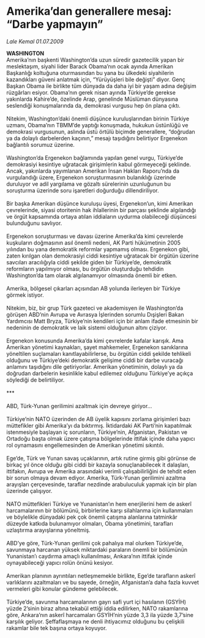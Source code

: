 # Amerika’dan generallere mesaj: “Darbe yapmayın”

*Lale Kemal 01.07.2009*

<div class="taraf_structure_2col_1zq">
<div class="margen_n">



 <p><b>WASHINGTON</b> <br/>Amerika’nın başkenti Washington’da uzun süredir gazetecilik yapan bir meslektaşım, siyahi lider Barack Obama’nın ocak ayında Amerikan Başkanlığı koltuğuna oturmasından bu yana bu ülkedeki siyahilerin kazandıkları güveni anlatmak için, “Yürüyüşleri bile değişti” diyor. Genç Başkan Obama ile birlikte tüm dünyada da daha iyi bir yaşam adına değişim rüzgârları esiyor. Obama’nın gerek nisan ayında Türkiye’de gerekse yakınlarda Kahire’de, özelinde Arap, genelinde Müslüman dünyasına seslendiği konuşmalarında da, demokrasi vurgusu hep ön plana çıktı. <br/><br/>Nitekim, Washington’daki önemli düşünce kuruluşlarından birinin Türkiye uzmanı, Obama’nın TBMM’de yaptığı konuşmada, hukukun üstünlüğü ve demokrasi vurgusunun, aslında üstü örtülü biçimde generallere, “doğrudan ya da dolaylı darbelerden kaçının,” mesajı taşıdığını belirtiyor Ergenekon bağlantılı sorumuz üzerine. <br/><br/>Washington’da Ergenekon bağlamında yapılan genel vurgu, Türkiye’de demokrasiyi kesintiye uğratacak girişimlerin kabul görmeyeceği şeklinde. Ancak, yakınlarda yayımlanan Amerikan İnsan Hakları Raporu’nda da vurgulandığı üzere, Ergenekon soruşturmasının bulanıklığı üzerinde duruluyor ve adil yargılama ve gözaltı sürelerinin uzunluğunun bu soruşturma üzerinde soru işaretleri doğurduğu dillendiriliyor. <br/><br/>Bir başka Amerikan düşünce kuruluşu üyesi, Ergenekon’un, kimi Amerikan çevrelerinde, siyasi otoritenin hak ihlallerinin bir parçası şeklinde algılandığı ve örgüt kapsamında ortaya atılan iddiaların uydurma olabileceği düşüncesi bulunduğunu savlıyor. <br/><br/>Ergenekon soruşturması ve davası üzerine Amerika’da kimi çevrelerde kuşkuların doğmasının asıl önemli nedeni, AK Parti hükümetinin 2005 yılından bu yana demokratik reformlar yapmamış olması. Ergenekon gibi, zaten kırılgan olan demokrasiyi ciddi kesintiye uğratacak bir örgütün üzerine savcıları aracılığıyla ciddi şekilde giden bir Türkiye’de, demokratik reformların yapılmıyor olması, bu örgütün oluşturduğu tehdidin Washington’da tam olarak algılanamıyor olmasında önemli bir etken. <br/><br/>Amerika, bölgesel çıkarları açısından AB yolunda ilerleyen bir Türkiye görmek istiyor. <br/><br/>Nitekim, biz, bir grup Türk gazeteci ve akademisyen ile Washington’da görüşen ABD’nin Avrupa ve Avrasya İşlerinden sorumlu Dışişleri Bakan Yardımcısı Matt Bryza, Türkiye’nin kendileri için bir anlam ifade etmesinin bir nedeninin de demokratik ve laik sistemi olduğunun altını çiziyor. <br/><br/>Ergenekon konusunda Amerika’da kimi çevrelerde kafalar karışık. Ama Amerikan yönetimi kaynakları, şayet mahkemeler, Ergenekon sanıklarına yöneltilen suçlamaları kanıtlayabilirlerse, bu örgütün ciddi şekilde tehlikeli olduğunu ve Türkiye’deki demokratik gelişime ciddi bir darbe vuracağı anlamını taşıdığını dile getiriyorlar. Amerikan yönetiminin, dolaylı ya da doğrudan darbelerin kesinlikle kabul edilemez olduğunu Türkiye’ye açıkça söylediği de belirtiliyor. <br/><br/>*** <br/><br/>ABD, Türk-Yunan gerilimini azaltmak için devreye giriyor... <br/><br/>Türkiye’nin NATO üzerinden de AB üyelik kapısını zorlama girişimleri bazı müttefikler gibi Amerika’yı da bıktırmış. İktidardaki AK Parti’nin kapatılmak istenmesiyle başlayan iç sorunların, Türkiye’nin, Afganistan, Pakistan ve Ortadoğu başta olmak üzere çatışma bölgelerinde ittifak içinde daha yapıcı rol oynamasını engellemesinden de Amerikan yönetimi sıkıntılı. <br/><br/>Ege’de, Türk ve Yunan savaş uçaklarının, artık rutine girmiş gibi görünse de birkaç yıl önce olduğu gibi ciddi bir kazayla sonuçlanabilecek it dalaşları, ittifakın, Avrupa ve Amerika arasındaki verimli çalışabilirliğini de tehdit eden bir sorun olmaya devam ediyor. Amerika, Türk-Yunan gerilimini azaltma arayışları çerçevesinde, taraflar nezdinde arabuluculuk yapmak için bir plan üzerinde çalışıyor. <br/><br/>NATO müttefikleri Türkiye ve Yunanistan’ın hem enerjilerini hem de askerî harcamalarının bir bölümünü, birbirlerine karşı silahlanma için kullanmaları ve böylelikle dünyadaki pek çok önemli çatışma alanlarına tatminkâr düzeyde katkıda bulunamıyor olmaları, Obama yönetimini, tarafları uzlaştırma arayışlarına yöneltmiş. <br/><br/>ABD’ye göre, Türk-Yunan gerilimi çok pahalıya mal olurken Türkiye’de, savunmaya harcanan yüksek miktardaki paraların önemli bir bölümünün Yunanistan’ı caydırma amaçlı kullanılması, Ankara’nın ittifak içinde oynayabileceği yapıcı rolün önünü kesiyor. <br/><br/>Amerikan planının ayrıntıları netleşmemekle birlikte, Ege’de tarafların askerî varlıklarını azaltmaları ve bu sayede, örneğin, Afganistan’a daha fazla kuvvet vermeleri gibi konular gündeme gelebilecek. <br/><br/>Türkiye’de, savunma harcamalarının gayrı safi yurt içi hasılanın (GSYİH) yüzde 2’sinin biraz altına tekabül ettiği iddia edilirken, NATO rakamlarına göre, Ankara’nın askerî harcamaları GSYİH’nin yüzde 3,3 ila yüzde 3,7’sine karşılık geliyor. Şeffaflaşmaya ne denli ihtiyacımız olduğunu bu çelişkili rakamlar bile tek başına ortaya koyuyor.</p>
<br/>
<br/>
<br/>



<br/>


<div id="taraf_not">
</div>

</div>


</div>
